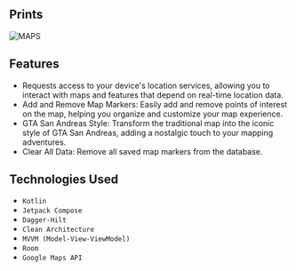 Prints
-
![MAPS](https://github.com/LcsMilhan/SampleGoogleMaps/assets/128747056/9955823a-f780-49d4-a867-f0492127821d)

Features
-
- Requests access to your device's location services, allowing you to interact with maps and features that depend on real-time location data.
- Add and Remove Map Markers: Easily add and remove points of interest on the map, helping you organize and customize your map experience.
- GTA San Andreas Style: Transform the traditional map into the iconic style of GTA San Andreas, adding a nostalgic touch to your mapping adventures.
- Clear All Data: Remove all saved map markers from the database.

Technologies Used
-
- `Kotlin` 
- `Jetpack Compose`  
- `Dagger-Hilt` 
- `Clean Architecture` 
- `MVVM (Model-View-ViewModel)`
- `Room`
- `Google Maps API`

